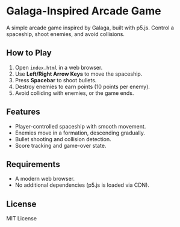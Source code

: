 # Galaga-Inspired Arcade Game

A simple arcade game inspired by Galaga, built with p5.js. Control a spaceship, shoot enemies, and avoid collisions.

## How to Play

1. Open `index.html` in a web browser.
2. Use **Left/Right Arrow Keys** to move the spaceship.
3. Press **Spacebar** to shoot bullets.
4. Destroy enemies to earn points (10 points per enemy).
5. Avoid colliding with enemies, or the game ends.

## Features

- Player-controlled spaceship with smooth movement.
- Enemies move in a formation, descending gradually.
- Bullet shooting and collision detection.
- Score tracking and game-over state.

## Requirements

- A modern web browser.
- No additional dependencies (p5.js is loaded via CDN).

## License

MIT License
